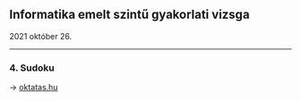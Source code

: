 ## Informatika emelt szintű gyakorlati vizsga
2021 október 26.

---

### 4. Sudoku
→ [oktatas.hu](https://www.oktatas.hu/kozneveles/erettsegi/feladatsorok/emelt_szint_2021osz/emelt_8nap)